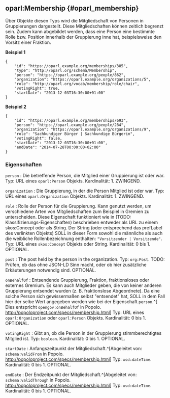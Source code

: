 oparl:Membership {#oparl_membership}
----------------

Über Objekte diesen Typs wird die Mitgliedschaft von Personen in
Gruppierungen dargestellt. Diese Mitgliedschaften können zeitlich
begrenzt sein. Zudem kann abgebildet werden, dass eine Person
eine bestimmte Rolle bzw. Position innerhalb der Gruppierung
inne hat, beispielsweise den Vorsitz einer Fraktion.

**Beispiel 1**

~~~~~  {#membership_ex1 .json}
{
    "id": "https://oparl.example.org/memberships/385",
    "type": "http://oparl.org/schema/Membership",
    "person": "https://oparl.example.org/people/862",
    "organization": "https://oparl.example.org/organizations/5",
    "role": "http://oparl.org/vocab/membership/role/chair",
    "votingRight": true,
    "startDate": "2013-12-03T16:30:00+01:00"
}
~~~~~

**Beispiel 2**

~~~~~  {#membership_ex2 .json}
{
    "id": "https://oparl.example.org/memberships/693",
    "person": "https://oparl.example.org/people/284",
    "organization": "https://oparl.example.org/organizations/9",
    "role": "Sachkundiger Bürger | Sachkundige Bürgerin",
    "votingRight": false,
    "startDate": "2013-12-03T16:30:00+01:00",
    "endDate": "2014-07-28T00:00:00+02:00"
}
~~~~~

### Eigenschaften

`person`
:   Die betreffende Person, die Mitglied einer Gruppierung ist oder war.
    Typ: URL eines `oparl:Person` Objekts.
    Kardinalität: 1.
    ZWINGEND.
    
`organization`
:   Die Gruppierung, in der die Person Mitglied ist oder war.
    Typ: URL eines `oparl:Organization` Objekts.
    Kardinalität: 1.
    ZWINGEND.

`role`
:   Rolle der Person für die Gruppierung. Kann genutzt werden, um verschiedene
    Arten von Mitgliedschaften zum Beispiel in Gremien zu unterscheiden. Diese 
    Eigenschaft funktioniert wie in (TODO: Klassifizierungs-Eigenschaften) 
    beschrieben entweder als URL zu einem skos:Concept oder als String. Der
    String (oder entsprechend das prefLabel des verlinkten Objekts) SOLL in 
    dieser Form sowohl die männliche als auch die weibliche Rollenbezeichnung 
    enthalten: `"Vorsitzender | Vorsitzende"`.
    Typ: URL eines `skos:Concept` Objekts oder String.
    Kardinalität: 0 bis 1.
    OPTIONAL.

`post`
:   The post held by the person in the organization.
    Typ: `org:Post`.
    TODO: Prüfen, ob das ohne JSON-LD Sinn macht, oder ob hier zusätzliche
    Erkäuterungen notwendig sind.
    OPTIONAL.

`onBehalfOf`
:   Entsendende Gruppierung, Fraktion, fraktionsloses oder externes Gremium.
    Es kann auch Mitglieder geben, die von keiner anderen Gruppierung 
    entsendet wurden (z. B. fraktionslose Abgeordnete). Da eine solche Person
    sich gewissermaßen selbst "entsendet" hat, SOLL in dem Fall hier der
    selbe Wert angegeben werden wie bei der Eigenschaft `person`.^[
    Dies entspricht `opengov:onBehalfOf` in Popolo.
    <http://popoloproject.com/specs/membership.html>]
    Typ: URL eines `oparl:Organization` oder `oparl:Person` Objekts.
    Kardinalität: 0 bis 1.
    OPTIONAL.

`votingRight`
:   Gibt an, ob die Person in der Gruppierung stimmberechtigtes Mitglied ist.
    Typ: `boolean`.
    Kardinalität: 0 bis 1.
    OPTIONAL.

`startDate`
:   Anfangszeitpunkt der Mitgliedschaft.^[Abgeleitet von: `schema:validFrom`
    in Popolo. <http://popoloproject.com/specs/membership.html>]
    Typ: `xsd:dateTime`.
    Kardinalität: 0 bis 1.
    OPTIONAL.

`endDate`
:   Der Endzeitpunkt der Mitgliedschaft.^[Abgeleitet von: `schema:validThrough`
    in Popolo. <http://popoloproject.com/specs/membership.html>]
    Typ: `xsd:dateTime`.
    Kardinalität: 0 bis 1.
    OPTIONAL.
